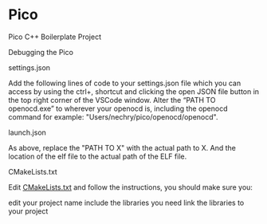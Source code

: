 # Pico

Pico C++ Boilerplate Project

Debugging the Pico

settings.json

Add the following lines of code to your settings.json file which you can access by using the ctrl+, shortcut and clicking the open JSON file button in the top right corner of the VSCode window. Alter the “PATH TO openocd.exe” to wherever your openocd is, including the openocd command for example: "Users/nechry/pico/openocd/openocd".

launch.json

As above, replace the "PATH TO X" with the actual path to X. And the location of the elf file to the actual path of the ELF file.

CMakeLists.txt

Edit [CMakeLists.txt](CMakeLists.txt) and follow the instructions, you should make sure you:

edit your project name
include the libraries you need
link the libraries to your project
